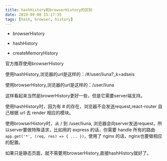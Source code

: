 ```yaml
---
title: hashHistory和browserHistory的区别
date: 2019-09-08 15:17:55
tags: [hash, browser, history]
---
```


- browserHistory

- hashHistory

- createMemoryHistory



官方推荐使用browserHistory



使用hashHistory,浏览器的url是这样的：/#/user/liuna?_k=adseis



使用browserHistory,浏览器的url是这样的：/user/liuna



这样看起来当然是browerHistory更好一些，但是它需要server端支持。



使用hashHistory时，因为有 # 的存在，浏览器不会发送request,react-router 自己根据 url 去 render 相应的模块。



使用browserHistory时，从 / 到 /user/liuna, 浏览器会向server发送request，所以server要做特殊请求，比如用的 express 的话，你需要 handle 所有的路由 `app.get('*', (req, res) => { ... })`，使用了 nginx 的话，nginx也要做相应的配置。



 



如果只是静态页面，就不需要用browserHistory,直接hashHistory就好了。